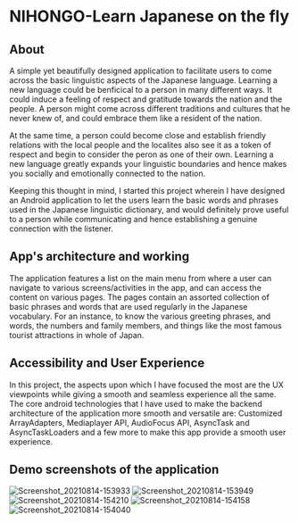 # NIHONGO-Learn Japanese on the fly

## About

A simple yet beautifully designed application to facilitate users to come across the basic linguistic aspects of the Japanese language. Learning a new language could be benficical
to a person in many different ways. It could induce a feeling of respect and gratitude towards the nation and the people. A person might come across different traditions and cultures that he never knew of, and could embrace them like a resident of the nation.

At the same time, a person could become close and establish friendly relations with the local people and the localites also see it as a token of respect and begin to consider the peron as one of their own. Learning a new language greatly expands your linguistic boundaries and hence makes you socially and emotionally connected to the nation.

Keeping this thought in mind, I started this project wherein I have designed an Android application to let the users learn the basic words and phrases used in the Japanese linguistic dictionary, and would definitely prove useful to a person while communicating and hence establishing a genuine connection with the listener.

## App's architecture and working

The application features a list on the main menu from where a user can navigate to various screens/activities in the app, and can access the content on various pages. The pages contain an assorted collection of basic phrases and words that are used regularly in the Japanese vocabulary. For an instance, to know the various greeting phrases, and words, the numbers and family members, and things like the most famous tourist attractions in whole of Japan.

## Accessibility and User Experience

In this project, the aspects upon which I have focused the most are the UX viewpoints while giving a smooth and seamless experience all the same. The core android technologies that I have used to make the backend architecture of the application more smooth and versatile are: Customized ArrayAdapters, Mediaplayer API, AudioFocus API, AsyncTask and AsyncTaskLoaders and a few more to make this app provide a smooth user experience.

## Demo screenshots of the application

![Screenshot_20210814-153933](https://user-images.githubusercontent.com/39917179/129458295-c7673def-e894-41ee-8ccf-d8cf04389704.png) ![Screenshot_20210814-153949](https://user-images.githubusercontent.com/39917179/129458306-1a722a09-4fde-4047-9aa8-058be43ab2ab.png) ![Screenshot_20210814-154210](https://user-images.githubusercontent.com/39917179/129458335-1e066097-f318-412c-ad6e-6981870a2069.png) ![Screenshot_20210814-154158](https://user-images.githubusercontent.com/39917179/129458345-250ebab8-a3f9-42ce-8fe8-bbbe643f5c2b.png) ![Screenshot_20210814-154040](https://user-images.githubusercontent.com/39917179/129458350-1fac5467-dd7d-477e-8f74-828bd517a764.png)
